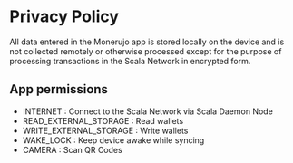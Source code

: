 # Privacy Policy

All data entered in the Monerujo app is stored locally on the device and is not collected remotely or otherwise processed except
for the purpose of processing transactions in the Scala Network in encrypted form.

## App permissions
- INTERNET : Connect to the Scala Network via Scala Daemon Node
- READ_EXTERNAL_STORAGE : Read wallets
- WRITE_EXTERNAL_STORAGE : Write wallets
- WAKE_LOCK : Keep device awake while syncing
- CAMERA : Scan QR Codes

